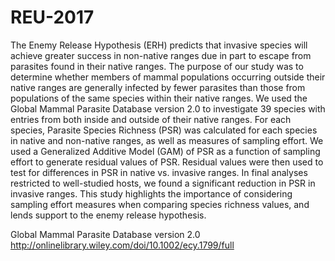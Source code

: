 # REU-2017

The Enemy Release Hypothesis (ERH) predicts that invasive species will achieve greater success in non-native ranges due in part to escape from parasites found in their native ranges. The purpose of our study was to determine whether members of mammal populations occurring outside their native ranges are generally infected by fewer parasites than those from populations of the same species within their native ranges. We used the Global Mammal Parasite Database version 2.0 to investigate 39 species with entries from both inside and outside of their native ranges. For each species, Parasite Species Richness (PSR) was calculated for each species in native and non-native ranges, as well as measures of sampling effort. We used a Generalized Additive Model (GAM) of PSR as a function of sampling effort to generate residual values of PSR. Residual values were then used to test for differences in PSR in native vs. invasive ranges. In final analyses restricted to well-studied hosts, we found a significant reduction in PSR in invasive ranges. This study highlights the importance of considering sampling effort measures when comparing species richness values, and lends support to the enemy release hypothesis.

Global Mammal Parasite Database version 2.0 http://onlinelibrary.wiley.com/doi/10.1002/ecy.1799/full
